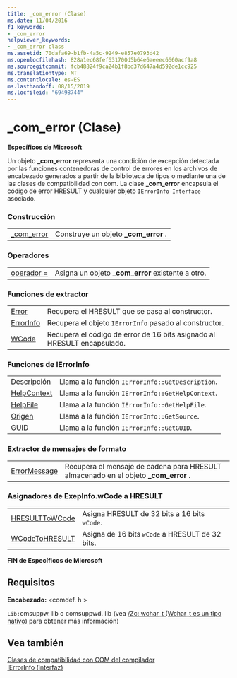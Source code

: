 ```yaml
---
title: _com_error (Clase)
ms.date: 11/04/2016
f1_keywords:
- _com_error
helpviewer_keywords:
- _com_error class
ms.assetid: 70dafa69-b1fb-4a5c-9249-e857e0793d42
ms.openlocfilehash: 828a1ec68fef631700d5b64e6aeeec6660acf9a8
ms.sourcegitcommit: fcb48824f9ca24b1f8bd37d647a4d592de1cc925
ms.translationtype: MT
ms.contentlocale: es-ES
ms.lasthandoff: 08/15/2019
ms.locfileid: "69498744"
---
```

# <a name="_com_error-class"></a>_com_error (Clase)

**Específicos de Microsoft**

Un objeto **_com_error** representa una condición de excepción detectada por las funciones contenedoras de control de errores en los archivos de encabezado generados a partir de la biblioteca de tipos o mediante una de las clases de compatibilidad con com. La clase **_com_error** encapsula el código de error HRESULT y cualquier objeto `IErrorInfo Interface` asociado.

### <a name="construction"></a>Construcción

|||
|-|-|
|[_com_error](../cpp/com-error-com-error.md)|Construye un objeto **_com_error** .|

### <a name="operators"></a>Operadores

|||
|-|-|
|[operador =](../cpp/com-error-operator-equal.md)|Asigna un objeto **_com_error** existente a otro.|

### <a name="extractor-functions"></a>Funciones de extractor

|||
|-|-|
|[Error](../cpp/com-error-error.md)|Recupera el HRESULT que se pasa al constructor.|
|[ErrorInfo](../cpp/com-error-errorinfo.md)|Recupera el objeto `IErrorInfo` pasado al constructor.|
|[WCode](../cpp/com-error-wcode.md)|Recupera el código de error de 16 bits asignado al HRESULT encapsulado.|

### <a name="ierrorinfo-functions"></a>Funciones de IErrorInfo

|||
|-|-|
|[Descripción](../cpp/com-error-description.md)|Llama a la función `IErrorInfo::GetDescription`.|
|[HelpContext](../cpp/com-error-helpcontext.md)|Llama a la función `IErrorInfo::GetHelpContext`.|
|[HelpFile](../cpp/com-error-helpfile.md)|Llama a la función `IErrorInfo::GetHelpFile`.|
|[Origen](../cpp/com-error-source.md)|Llama a la función `IErrorInfo::GetSource`.|
|[GUID](../cpp/com-error-guid.md)|Llama a la función `IErrorInfo::GetGUID`.|

### <a name="format-message-extractor"></a>Extractor de mensajes de formato

|||
|-|-|
|[ErrorMessage](../cpp/com-error-errormessage.md)|Recupera el mensaje de cadena para HRESULT almacenado en el objeto **_com_error** .|

### <a name="exepinfowcode-to-hresult-mappers"></a>Asignadores de ExepInfo.wCode a HRESULT

|||
|-|-|
|[HRESULTToWCode](../cpp/com-error-hresulttowcode.md)|Asigna HRESULT de 32 bits a 16 bits `wCode`.|
|[WCodeToHRESULT](../cpp/com-error-wcodetohresult.md)|Asigna de 16 bits `wCode` a HRESULT de 32 bits.|

**FIN de Específicos de Microsoft**

## <a name="requirements"></a>Requisitos

**Encabezado:** \<comdef. h >

`Lib:`omsuppw. lib o comsuppwd. lib (vea [/Zc: wchar_t (Wchar_t es un tipo nativo)](../build/reference/zc-wchar-t-wchar-t-is-native-type.md) para obtener más información)

## <a name="see-also"></a>Vea también

[Clases de compatibilidad con COM del compilador](../cpp/compiler-com-support-classes.md)<br/>
[IErrorInfo (interfaz)](/windows/win32/api/oaidl/nn-oaidl-ierrorinfo)